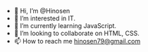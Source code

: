 - 👋 Hi, I’m @Hinosen
- 👀 I’m interested in IT.
- 🌱 I’m currently learning JavaScript.
- 💞️ I’m looking to collaborate on HTML, CSS.
- 📫 How to reach me hinosen79@gmail.com

<!---
Hinosen/Hinosen is a ✨ special ✨ repository because its `README.md` (this file) appears on your GitHub profile.
You can click the Preview link to take a look at your changes.
--->
